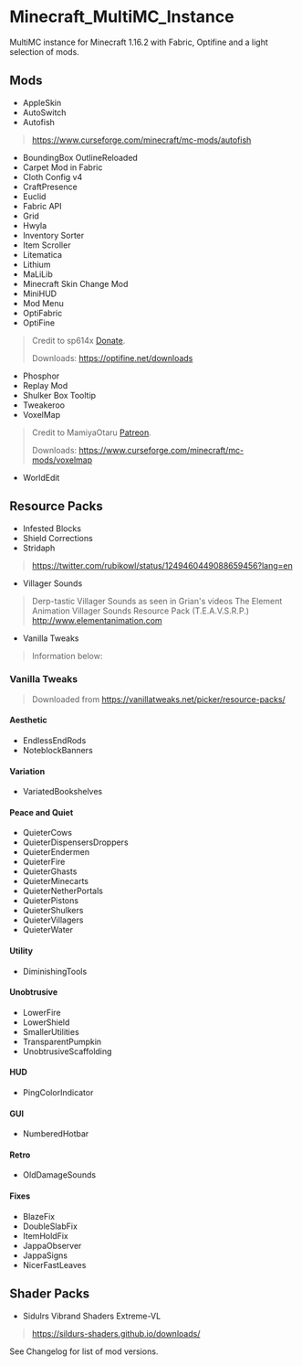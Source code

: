 # Minecraft_MultiMC_Instance
MultiMC instance for Minecraft 1.16.2 with Fabric, Optifine and a light selection of mods.

## Mods
- AppleSkin
- AutoSwitch
- Autofish
> https://www.curseforge.com/minecraft/mc-mods/autofish
- BoundingBox OutlineReloaded
- Carpet Mod in Fabric
- Cloth Config v4
- CraftPresence
- Euclid
- Fabric API
- Grid
- Hwyla
- Inventory Sorter
- Item Scroller
- Litematica
- Lithium
- MaLiLib
- Minecraft Skin Change Mod
- MiniHUD
- Mod Menu
- OptiFabric
- OptiFine
> Credit to sp614x [Donate](https://optifine.net/donate).
> 
> Downloads: https://optifine.net/downloads
- Phosphor
- Replay Mod
- Shulker Box Tooltip
- Tweakeroo
- VoxelMap
> Credit to MamiyaOtaru [Patreon](https://www.patreon.com/MamiyaOtaru).
> 
> Downloads: https://www.curseforge.com/minecraft/mc-mods/voxelmap
- WorldEdit

## Resource Packs
- Infested Blocks
- Shield Corrections
- Stridaph
> https://twitter.com/rubikowl/status/1249460449088659456?lang=en
- Villager Sounds
> Derp-tastic Villager Sounds as seen in Grian's videos
> The Element Animation Villager Sounds Resource Pack (T.E.A.V.S.R.P.)
> http://www.elementanimation.com
- Vanilla Tweaks
> Information below:
### Vanilla Tweaks
> Downloaded from https://vanillatweaks.net/picker/resource-packs/
#### Aesthetic
- EndlessEndRods
- NoteblockBanners
#### Variation
- VariatedBookshelves
#### Peace and Quiet
- QuieterCows
- QuieterDispensersDroppers
- QuieterEndermen
- QuieterFire
- QuieterGhasts
- QuieterMinecarts
- QuieterNetherPortals
- QuieterPistons
- QuieterShulkers
- QuieterVillagers
- QuieterWater
#### Utility
- DiminishingTools
#### Unobtrusive
- LowerFire
- LowerShield
- SmallerUtilities
- TransparentPumpkin
- UnobtrusiveScaffolding
#### HUD
- PingColorIndicator
#### GUI
- NumberedHotbar
#### Retro
- OldDamageSounds
#### Fixes
- BlazeFix
- DoubleSlabFix
- ItemHoldFix
- JappaObserver
- JappaSigns
- NicerFastLeaves

## Shader Packs
- Sidulrs Vibrand Shaders Extreme-VL
> https://sildurs-shaders.github.io/downloads/

See Changelog for list of mod versions.